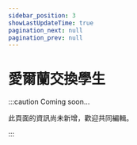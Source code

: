 ```yaml
---
sidebar_position: 3
showLastUpdateTime: true
pagination_next: null
pagination_prev: null
---
```


# 愛爾蘭交換學生

:::caution Coming soon...

此頁面的資訊尚未新增，歡迎共同編輯。

:::